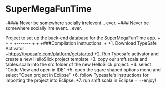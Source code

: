 SuperMegaFunTime
================
  
 -#### Never be somewhere socially irrelevent... ever.
 +### Never be somewhere socially irrelevent... ever.
  
  Project to set up the back-end database for the SuperMegaFunTime app.
 +
 +
 +
 +-------
 +
 +
 +###Compilation instructions:
 +
 +1. Download TypeSafe Activator  
 +https://typesafe.com/platform/getstarted
 +2. Run Typesafe activator and create a new HelloSlick project template
 +3. copy our smft.scala and tables.scala into the src folder of the new HelloSlick project.
 +4. select "Code View and open in IDE"
 +5. open the sqare shaped options menu and select "Open project in Eclipse"
 +6. follow Typesafe's instructions for importing the project into Eclipse.
 +7. run smft.scala in Eclipse
 +
 +-enjoy!
